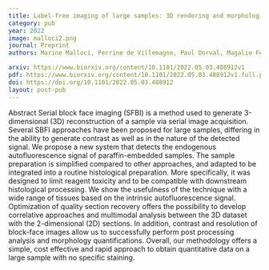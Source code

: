 ```yaml
---
title: Label-free imaging of large samples: 3D rendering and morphological analysis within histological workflows using serial block face imaging
category: pub
year: 2022
image: malloci2.png
journal: Preprint
authors: Marine Malloci, Perrine de Villemagne, Paul Dorval, Magalie Feyeux, Stéphanie Blandin, Guillaume Schmid, Philippe Hulin, Perrine Paul Gilloteaux

arxiv: https://www.biorxiv.org/content/10.1101/2022.05.03.488912v1
pdf: https://www.biorxiv.org/content/10.1101/2022.05.03.488912v1.full.pdf
doi: https://doi.org/10.1101/2022.05.03.488912
layout: post-pub
---
```

Abstract Serial block face imaging (SFBI) is a method used to generate 3-dimensional (3D) reconstruction of a sample via serial image acquisition. Several SBFI approaches have been proposed for large samples, differing in the ability to generate contrast as well as in the nature of the detected signal. We propose a new system that detects the endogenous autofluorescence signal of paraffin-embedded samples. The sample preparation is simplified compared to other approaches, and adapted to be integrated into a routine histological preparation. More specifically, it was designed to limit reagent toxicity and to be compatible with downstream histological processing. We show the usefulness of the technique with a wide range of tissues based on the intrinsic autofluorescence signal. Optimization of quality section recovery offers the possibility to develop correlative approaches and multimodal analysis between the 3D dataset with the 2-dimensional (2D) sections. In addition, contrast and resolution of block-face images allow us to successfully perform post processing analysis and morphology quantifications. Overall, our methodology offers a simple, cost effective and rapid approach to obtain quantitative data on a large sample with no specific staining.
